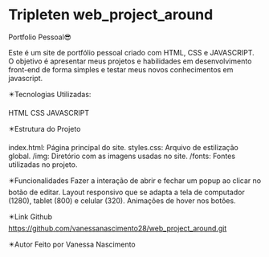 # Tripleten web_project_around

Portfolio Pessoal😎

Este é um site de portfólio pessoal criado com HTML, CSS e JAVASCRIPT. O objetivo é apresentar meus projetos e habilidades em desenvolvimento front-end de forma simples e testar meus novos conhecimentos em javascript.

✴️Tecnologias Utilizadas:

HTML
CSS
JAVASCRIPT

✴️Estrutura do Projeto

index.html: Página principal do site.
styles.css: Arquivo de estilização global.
/img: Diretório com as imagens usadas no site.
/fonts: Fontes utilizadas no projeto.

✴️Funcionalidades
Fazer a interação de abrir e fechar um popup ao clicar no botão de editar.
Layout responsivo que se adapta a tela de computador (1280), tablet (800) e celular (320).
Animações de hover nos botões.

✴️Link Github
https://github.com/vanessanascimento28/web_project_around.git

✴️Autor
Feito por Vanessa Nascimento
